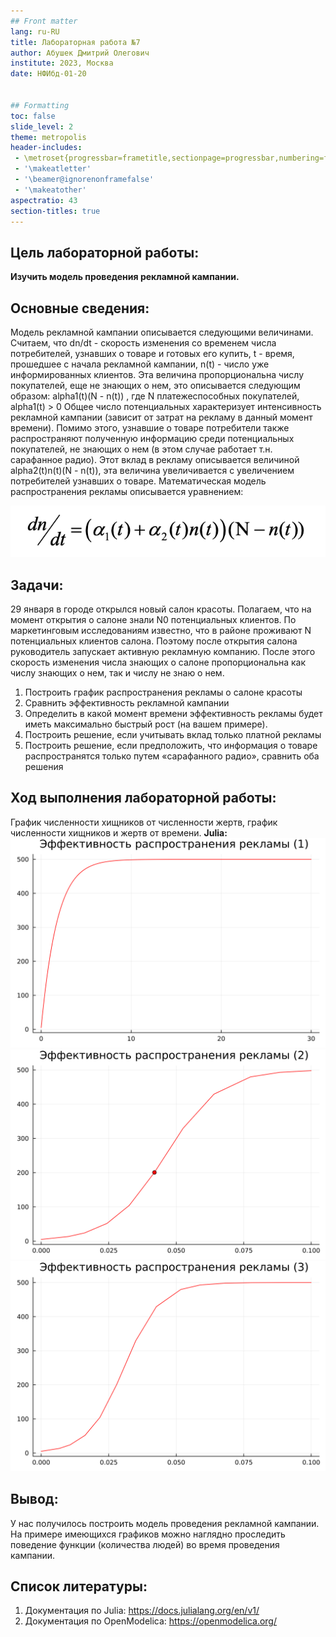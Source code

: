 ```yaml
---
## Front matter
lang: ru-RU
title: Лабораторная работа №7
author: Абушек Дмитрий Олегович
institute: 2023, Москва
date: НФИбд-01-20


## Formatting
toc: false
slide_level: 2
theme: metropolis
header-includes: 
 - \metroset{progressbar=frametitle,sectionpage=progressbar,numbering=fraction}
 - '\makeatletter'
 - '\beamer@ignorenonframefalse'
 - '\makeatother'
aspectratio: 43
section-titles: true
---
```


## Цель лабораторной работы: 
**Изучить модель проведения рекламной кампании.**

## Основные сведения:
Модель рекламной кампании описывается следующими величинами.
Считаем, что dn/dt - скорость изменения со временем числа потребителей,
узнавших о товаре и готовых его купить, t - время, прошедшее с начала рекламной кампании, n(t) - число уже информированных клиентов. Эта величина
пропорциональна числу покупателей, еще не знающих о нем, это описывается
следующим образом: alpha1(t)(N - n(t)) , где N
платежеспособных покупателей, alpha1(t) > 0
Общее число потенциальных характеризует интенсивность
рекламной кампании (зависит от затрат на рекламу в данный момент времени).
Помимо этого, узнавшие о товаре потребители также распространяют полученную информацию среди потенциальных покупателей, не знающих о нем (в этом случае работает т.н. сарафанное радио). Этот вклад в рекламу описывается величиной alpha2(t)n(t)(N - n(t)), эта величина увеличивается с увеличением потребителей узнавших о товаре. Математическая модель распространения рекламы описывается уравнением:

![Рис.1](https://github.com/dmitryabushek/MathModeling-/blob/main/Лабораторная%20работа%20№7/lab71pic.png)



## Задачи:
29 января в городе открылся новый салон красоты. Полагаем, что на момент
открытия о салоне знали N0 потенциальных клиентов. По маркетинговым
исследованиям известно, что в районе проживают N потенциальных клиентов салона. Поэтому после открытия салона руководитель запускает активную рекламную компанию. После этого скорость изменения числа знающих о салоне пропорциональна как числу знающих о нем, так и числу не знаю о нем.
1. Построить график распространения рекламы о салоне красоты
2. Сравнить эффективность рекламной кампании
3. Определить в какой момент времени эффективность рекламы будет иметь максимально быстрый рост (на вашем примере).
4. Построить решение, если учитывать вклад только платной рекламы
5. Построить решение, если предположить, что информация о товаре
распространятся только путем «сарафанного радио», сравнить оба решения


## Ход выполнения лабораторной работы: 
График численности хищников от численности жертв, график численности хищников и жертв от времени.
**Julia:**
![Рис.3](https://github.com/dmitryabushek/MathModeling-/blob/main/Лабораторная%20работа%20№7/lab07_1.png)
![Рис.4](https://github.com/dmitryabushek/MathModeling-/blob/main/Лабораторная%20работа%20№7/lab07_2.png)
![Рис.5](https://github.com/dmitryabushek/MathModeling-/blob/main/Лабораторная%20работа%20№7/lab07_3.png)

## Вывод:
У нас получилось построить модель проведения рекламной кампании. На примере имеющихся графиков можно наглядно проследить поведение функции (количества людей) во время проведения кампании. 

## Список литературы:
1. Документация по Julia: https://docs.julialang.org/en/v1/
2. Документация по OpenModelica: https://openmodelica.org/
